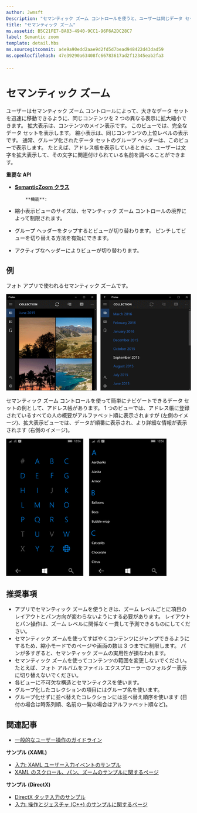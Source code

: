 ```yaml
---
author: Jwmsft
Description: "セマンティック ズーム コントロールを使うと、ユーザーは同じデータ セットの 2 つの異なるセマンティック表示間でズームを実行できるようになります。"
title: "セマンティック ズーム"
ms.assetid: B5C21FE7-BA83-4940-9CC1-96F6A2DC28C7
label: Semantic zoom
template: detail.hbs
ms.sourcegitcommit: a4e9a90edd2aae9d2fd5d7bead948422d43dad59
ms.openlocfilehash: 47e39290a63408fc66783617ad2f12345eab2fa3

---
```


# セマンティック ズーム



ユーザーはセマンティック ズーム コントロールによって、大きなデータ セットを迅速に移動できるように、同じコンテンツを 2 つの異なる表示に拡大縮小できます。 拡大表示は、コンテンツのメイン表示です。 このビューでは、完全なデータ セットを表示します。 縮小表示は、同じコンテンツの上位レベルの表示です。 通常、グループ化されたデータ セットのグループ ヘッダーは、このビューで表示します。 たとえば、アドレス帳を表示しているときに、ユーザーは文字を拡大表示して、その文字に関連付けられている名前を調べることができます。 

**重要な API**

-   [**SemanticZoom クラス**](https://msdn.microsoft.com/library/windows/apps/hh702601)


            **機能**:

-   縮小表示ビューのサイズは、セマンティック ズーム コントロールの境界によって制限されます。
-   グループ ヘッダーをタップするとビューが切り替わります。 ピンチしてビューを切り替える方法を有効にできます。
-   アクティブなヘッダーによりビューが切り替わります。

## 例

フォト アプリで使われるセマンティック ズームです。

![フォト アプリで使われるセマンティック ズーム](images/control-examples/semantic-zoom-photos.png)

セマンティック ズーム コントロールを使って簡単にナビゲートできるデータ セットの例として、アドレス帳があります。 1 つのビューでは、アドレス帳に登録されているすべての人の概要がアルファベット順に表示されますが (左側のイメージ)、拡大表示ビューでは、データが順番に表示され、より詳細な情報が表示されます (右側のイメージ)。

![連絡先の一覧で使用されているセマンティック ズームの例](images/semanticzoom-win10.png)

## 推奨事項

-   アプリでセマンティック ズームを使うときは、ズーム レベルごとに項目のレイアウトとパン方向が変わらないようにする必要があります。 レイアウトとパン操作は、ズーム レベルに関係なく一貫して予測できるものにしてください。
-   セマンティック ズームを使ってすばやくコンテンツにジャンプできるようにするため、縮小モードでのページや画面の数は 3 つまでに制限します。 パンが多すぎると、セマンティック ズームの実用性が損なわれます。
-   セマンティック ズームを使ってコンテンツの範囲を変更しないでください。 たとえば、フォト アルバムをファイル エクスプローラーのフォルダー表示に切り替えないでください。
-   各ビューに不可欠な構造とセマンティクスを使います。
-   グループ化したコレクションの項目にはグループ名を使います。
-   グループ化せずに並べ替えたコレクションには並べ替え順序を使います (日付の場合は時系列順、名前の一覧の場合はアルファベット順など)。



## 関連記事

* [一般的なユーザー操作のガイドライン](https://dev.windows.com/design/inputs-devices)


**サンプル (XAML)**
* [入力: XAML ユーザー入力イベントのサンプル](http://go.microsoft.com/fwlink/p/?linkid=226855)
* [XAML のスクロール、パン、ズームのサンプルに関するページ](http://go.microsoft.com/fwlink/p/?linkid=251717)

**サンプル (DirectX)**
* [DirectX タッチ入力のサンプル](http://go.microsoft.com/fwlink/p/?LinkID=231627)
* [入力: 操作とジェスチャ (C++) のサンプルに関するページ](http://go.microsoft.com/fwlink/p/?linkid=231605)
 

 







<!--HONumber=Jun16_HO4-->


